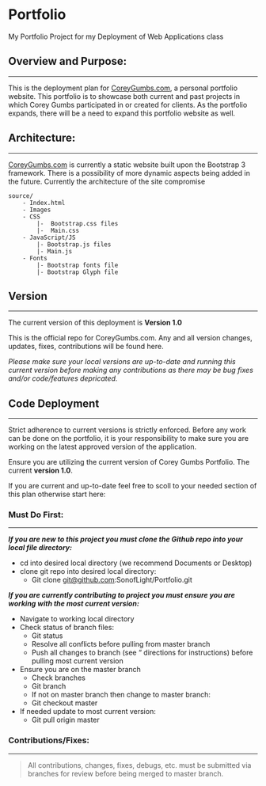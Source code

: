 # Portfolio
My Portfolio Project for my Deployment of Web Applications class

## Overview and Purpose:
---------------------

This is the deployment plan for [CoreyGumbs.com](http://wwww.CoreyGumbs.com), a personal portfolio website.  This portfolio is to showcase both current and past projects in which Corey Gumbs participated in or created for clients. As the portfolio expands, there will be a need to expand this portfolio website as well.

## Architecture:
-------------------
 [CoreyGumbs.com](http://wwww.CoreyGumbs.com) is currently a static website built upon the Bootstrap 3 framework.  There is a possibility of more dynamic aspects being added in the future. Currently the architecture of the site compromise
 
    source/
        - Index.html
        - Images
        - CSS
            |-  Bootstrap.css files
            |-  Main.css
        - JavaScript/JS
            |- Bootstrap.js files
            |- Main.js
        - Fonts 
            |- Bootstrap fonts file
            |- Bootstrap Glyph file


## Version
-------
The current version of this deployment is **Version 1.0**

This is the official repo for CoreyGumbs.com. Any and all version changes, updates, fixes, contributions will be found here. 

*Please make sure your local versions are up-to-date and running this current version before making any contributions as there may be bug fixes and/or code/features depricated.*

## Code Deployment
-------
Strict adherence to current versions is strictly enforced. Before any work can be done on the portfolio, it is your responsibility to make sure you are working on the latest approved version of the application. 

Ensure you are utilizing the current version of Corey Gumbs Portfolio. The current **version  1.0**. 

If you are current and up-to-date feel free to scoll to your needed section of this plan otherwise start here:

### Must Do First:
-------
**_If you are new to this project you must clone the Github repo into your local file directory:_**

+ cd into desired local directory (we recommend Documents or Desktop)
+ clone git repo into desired local directory:
    + Git clone git@github.com:SonofLight/Portfolio.git

**_If you are currently contributing to project you must ensure you are working with the most current version:_**

+ Navigate to working local directory
+ Check status of branch files: 
    + Git status
    + Resolve all conflicts before pulling from master branch
    + Push all changes to branch (see “ directions for instructions) before pulling most current version
+ Ensure you are on the master branch
    + Check branches
    + Git branch
    + If not on master branch then change to master branch:
    + Git checkout master
+ If needed update to most current version:
    + Git pull origin master

### Contributions/Fixes:
---------
>All contributions, changes, fixes, debugs, etc. must be submitted via branches for review before being merged to master branch. 

